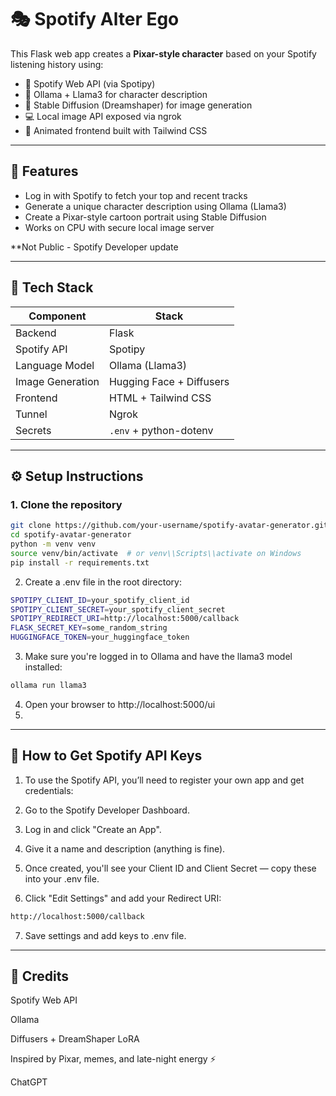 # 🎭 Spotify Alter Ego

This Flask web app creates a **Pixar-style character** based on your Spotify listening history using:

- 🎵 Spotify Web API (via Spotipy)
- 🤖 Ollama + Llama3 for character description
- 🎨 Stable Diffusion (Dreamshaper) for image generation
- 💻 Local image API exposed via ngrok
- 🧠 Animated frontend built with Tailwind CSS

---

## 🚀 Features

- Log in with Spotify to fetch your top and recent tracks
- Generate a unique character description using Ollama (Llama3)
- Create a Pixar-style cartoon portrait using Stable Diffusion
- Works on CPU with secure local image server

**Not Public - Spotify Developer update

---

## 🧠 Tech Stack

| Component        | Stack                         |
|------------------|-------------------------------|
| Backend          | Flask                         |
| Spotify API      | Spotipy                       |
| Language Model   | Ollama (Llama3)               |
| Image Generation | Hugging Face + Diffusers      |
| Frontend         | HTML + Tailwind CSS           |
| Tunnel           | Ngrok                         |
| Secrets          | `.env` + python-dotenv        |

---

## ⚙️ Setup Instructions

### 1. Clone the repository

```bash
git clone https://github.com/your-username/spotify-avatar-generator.git
cd spotify-avatar-generator
python -m venv venv
source venv/bin/activate  # or venv\\Scripts\\activate on Windows
pip install -r requirements.txt
```


2. Create a .env file in the root directory:
```bash
SPOTIPY_CLIENT_ID=your_spotify_client_id
SPOTIPY_CLIENT_SECRET=your_spotify_client_secret
SPOTIPY_REDIRECT_URI=http://localhost:5000/callback
FLASK_SECRET_KEY=some_random_string
HUGGINGFACE_TOKEN=your_huggingface_token
```

3. Make sure you're logged in to Ollama and have the llama3 model installed:
```bash
ollama run llama3
```
4. Open your browser to http://localhost:5000/ui
5. 
---
## 🔑 How to Get Spotify API Keys

1. To use the Spotify API, you’ll need to register your own app and get credentials:

2. Go to the Spotify Developer Dashboard.

3. Log in and click "Create an App".

4. Give it a name and description (anything is fine).

5. Once created, you'll see your Client ID and Client Secret — copy these into your .env file.

6. Click "Edit Settings" and add your Redirect URI:
```bash
http://localhost:5000/callback
```
7. Save settings and add keys to .env file.

---
## 🤖 Credits
Spotify Web API

Ollama

Diffusers + DreamShaper LoRA

Inspired by Pixar, memes, and late-night energy ⚡

ChatGPT 
